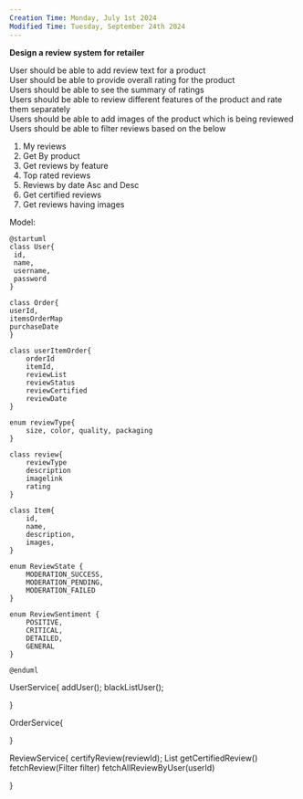 ```yaml
---
Creation Time: Monday, July 1st 2024
Modified Time: Tuesday, September 24th 2024
---
```


**Design a review system for retailer**

User should be able to add review text for a product  
User should be able to provide overall rating for the product  
Users should be able to see the summary of ratings  
Users should be able to review different features of the product and rate them separately  
Users should be able to add images of the product which is being reviewed Users should be able to filter reviews based on the below

1. My reviews
2. Get By product
3. Get reviews by feature
4. Top rated reviews
5. Reviews by date Asc and Desc
6. Get certified reviews
7. Get reviews having images

Model:

```plantuml
@startuml
class User{
 id,
 name,
 username,
 password
}

class Order{
userId,
itemsOrderMap
purchaseDate
}

class userItemOrder{
	orderId
	itemId,
	reviewList
	reviewStatus
	reviewCertified
	reviewDate
}

enum reviewType{
	size, color, quality, packaging
}

class review{
	reviewType
	description
	imagelink
	rating
}

class Item{
	id,
	name,
	description,
	images,
}

enum ReviewState {
    MODERATION_SUCCESS,
    MODERATION_PENDING,
    MODERATION_FAILED
}

enum ReviewSentiment {
    POSITIVE,
    CRITICAL,
    DETAILED,
    GENERAL
}

@enduml
```

UserService{
	addUser();
	blackListUser();
	
}

OrderService{
	
}

ReviewService{
	certifyReview(reviewId);
	List<Review> getCertifiedReview()
	fetchReview(Filter filter)
	fetchAllReviewByUser(userId)
	
}